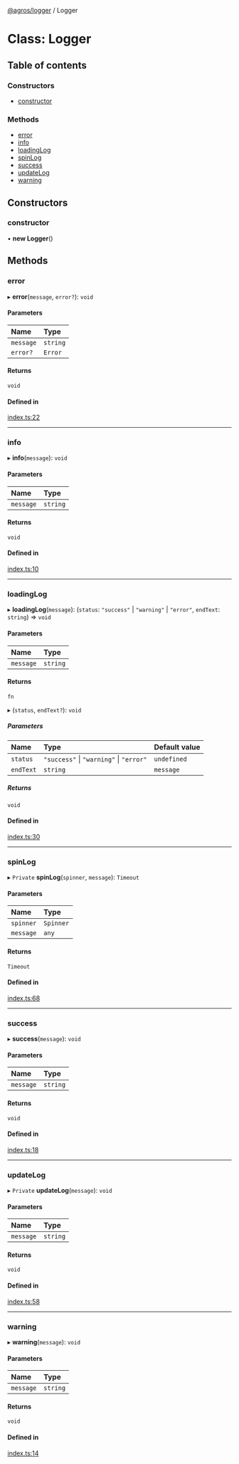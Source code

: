[@agros/logger](../index.md) / Logger

# Class: Logger

## Table of contents

### Constructors

- [constructor](Logger.md#constructor)

### Methods

- [error](Logger.md#error)
- [info](Logger.md#info)
- [loadingLog](Logger.md#loadinglog)
- [spinLog](Logger.md#spinlog)
- [success](Logger.md#success)
- [updateLog](Logger.md#updatelog)
- [warning](Logger.md#warning)

## Constructors

### <a id="constructor" name="constructor"></a> constructor

• **new Logger**()

## Methods

### <a id="error" name="error"></a> error

▸ **error**(`message`, `error?`): `void`

#### Parameters

| Name | Type |
| :------ | :------ |
| `message` | `string` |
| `error?` | `Error` |

#### Returns

`void`

#### Defined in

[index.ts:22](https://github.com/agrosjs/agros/blob/e4d2f36/packages/agros-logger/src/index.ts#L22)

___

### <a id="info" name="info"></a> info

▸ **info**(`message`): `void`

#### Parameters

| Name | Type |
| :------ | :------ |
| `message` | `string` |

#### Returns

`void`

#### Defined in

[index.ts:10](https://github.com/agrosjs/agros/blob/e4d2f36/packages/agros-logger/src/index.ts#L10)

___

### <a id="loadinglog" name="loadinglog"></a> loadingLog

▸ **loadingLog**(`message`): (`status`: ``"success"`` \| ``"warning"`` \| ``"error"``, `endText`: `string`) => `void`

#### Parameters

| Name | Type |
| :------ | :------ |
| `message` | `string` |

#### Returns

`fn`

▸ (`status`, `endText?`): `void`

##### Parameters

| Name | Type | Default value |
| :------ | :------ | :------ |
| `status` | ``"success"`` \| ``"warning"`` \| ``"error"`` | `undefined` |
| `endText` | `string` | `message` |

##### Returns

`void`

#### Defined in

[index.ts:30](https://github.com/agrosjs/agros/blob/e4d2f36/packages/agros-logger/src/index.ts#L30)

___

### <a id="spinlog" name="spinlog"></a> spinLog

▸ `Private` **spinLog**(`spinner`, `message`): `Timeout`

#### Parameters

| Name | Type |
| :------ | :------ |
| `spinner` | `Spinner` |
| `message` | `any` |

#### Returns

`Timeout`

#### Defined in

[index.ts:68](https://github.com/agrosjs/agros/blob/e4d2f36/packages/agros-logger/src/index.ts#L68)

___

### <a id="success" name="success"></a> success

▸ **success**(`message`): `void`

#### Parameters

| Name | Type |
| :------ | :------ |
| `message` | `string` |

#### Returns

`void`

#### Defined in

[index.ts:18](https://github.com/agrosjs/agros/blob/e4d2f36/packages/agros-logger/src/index.ts#L18)

___

### <a id="updatelog" name="updatelog"></a> updateLog

▸ `Private` **updateLog**(`message`): `void`

#### Parameters

| Name | Type |
| :------ | :------ |
| `message` | `string` |

#### Returns

`void`

#### Defined in

[index.ts:58](https://github.com/agrosjs/agros/blob/e4d2f36/packages/agros-logger/src/index.ts#L58)

___

### <a id="warning" name="warning"></a> warning

▸ **warning**(`message`): `void`

#### Parameters

| Name | Type |
| :------ | :------ |
| `message` | `string` |

#### Returns

`void`

#### Defined in

[index.ts:14](https://github.com/agrosjs/agros/blob/e4d2f36/packages/agros-logger/src/index.ts#L14)
